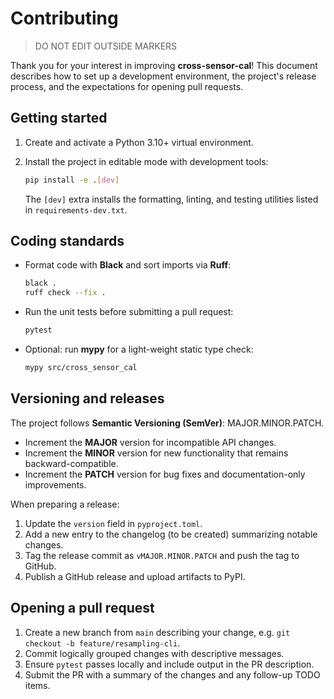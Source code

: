 # Contributing

> DO NOT EDIT OUTSIDE MARKERS
<!-- FILLME:START -->

Thank you for your interest in improving **cross-sensor-cal**! This document
describes how to set up a development environment, the project's release
process, and the expectations for opening pull requests.

## Getting started

1. Create and activate a Python 3.10+ virtual environment.
2. Install the project in editable mode with development tools:

   ```bash
   pip install -e .[dev]
   ```

   The `[dev]` extra installs the formatting, linting, and testing utilities
   listed in `requirements-dev.txt`.

## Coding standards

- Format code with **Black** and sort imports via **Ruff**:

  ```bash
  black .
  ruff check --fix .
  ```

- Run the unit tests before submitting a pull request:

  ```bash
  pytest
  ```

- Optional: run **mypy** for a light-weight static type check:

  ```bash
  mypy src/cross_sensor_cal
  ```

## Versioning and releases

The project follows **Semantic Versioning (SemVer)**: MAJOR.MINOR.PATCH.

- Increment the **MAJOR** version for incompatible API changes.
- Increment the **MINOR** version for new functionality that remains
  backward-compatible.
- Increment the **PATCH** version for bug fixes and documentation-only
  improvements.

When preparing a release:

1. Update the `version` field in `pyproject.toml`.
2. Add a new entry to the changelog (to be created) summarizing notable
   changes.
3. Tag the release commit as `vMAJOR.MINOR.PATCH` and push the tag to GitHub.
4. Publish a GitHub release and upload artifacts to PyPI.

## Opening a pull request

1. Create a new branch from `main` describing your change, e.g.
   `git checkout -b feature/resampling-cli`.
2. Commit logically grouped changes with descriptive messages.
3. Ensure `pytest` passes locally and include output in the PR description.
4. Submit the PR with a summary of the changes and any follow-up TODO items.

<!-- FILLME:END -->
